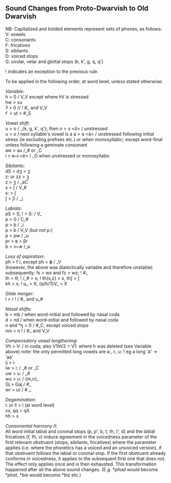## Sound Changes from Proto-Dwarvish to Old Dwarvish

NB: Capitalized and bolded elements represent sets of phones, as follows:
V: vowels  
C: consonants  
F: fricatives  
S: sibilants  
D: voiced stops  
G: uvular, velar and glottal stops (k, k', g, q, q')

! indicates an exception to the previous rule.

To be applied in the following order, at word level, unless stated otherwise:

*Variable*:\
h > 0 / V_V except where hV is stressed  
hw > xu  
ʔ > 0 // ! #_ and V_V  
t' > ut > #_S

*Vowel shift*:\
u > o / \_{k, g, k', q'}; then o > ɔ <ô> / unstressed  
u > o / next syllable's vowel is a
a > ɑ <â> / unstressed following initial stress (ie excluding prefixes etc.) or when monosyllabic; except word-final unless following a geminate consonant  
aw > au /\_# or \_C\
i > ɘ~ɨ <ë> / \_D when unstressed or monosyllabic

*Sibilants*:\
dS > dʒ > ʒ  
z: or zz > ʒ  
z > ʒ / \_aC  
s > ʃ / V_#  
s: > ʃ  
ʃ > ʃi / \_j

*Labials*:\
pS > S; ! > S: / V_  
p > 0 / C_#  
p > b / \_i\
p > b / V_V (but not p:)  
p > pw / \_u\
pr > ʙ > βr <whr>  
b > v~w /\_a <v>  

*Loss of aspiration*:\
ph > f /, except ph > ɸ <fh> / \_V\
(however, the above was dialectically variable and therefore unstable)
	subsequently: fs > ws and fz > wz; ! #\_\
th > θ; ! /\_# > s; ! th{s,z} > s, thʃ > ʃ  
kh > x; ! u_ > X, {q/h/ʔ}V_ > X

*Glide merger*:\
l > r ! / #_ and u_#

*Nasal shifts*:\
b > mb / when word-initial and followed by nasal coda  
d > nd / when word-initial and followed by nasal coda  
n and *ŋ > 0 / #\_C, except voiced stops  
mn > n ! / #\_ and V_V

*Compensatory vowel lengthening*:\
Vh > V: / in coda; also V1hV2 > V1: where h was deleted (see Variable above)
	note: the only permitted long vowels are a:, i:, u: ! eg a long 'â' -> 'aa'  
ij > i:  
iw > i: / \_# or \_C\
uw > u: / \_#\
wu > u: / {m,n}\_\
Gj > Gaj / \#_\
wr > ur / # _

*Degemination*:\
l: or ll > l (at word level)  
xx, qq > qX  
hh > x

*Consonantal harmony II*:\
All word initial labial and coronal stops (p, p', b, t, th, t', d) and the labial fricatives (f, fh, v) induce agreement in the voicedness parameter of the first relevant obstruent (stops, sibilants, fricatives) where the parameter applies (i.e. where the phonetics has a voiced and an unvoiced version), if that obstruent follows the labial or coronal stop. If the first obstruent already conforms in voicedness, it applies to the subsequent first one that does not. The effect only applies once and is then exhausted. This transformation happened after all the above sound changes. (E.g. **phad* would become **phat*, **bis* would become **biz* etc.)
